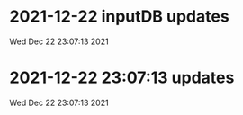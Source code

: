 
# 2021-12-22 inputDB updates 
 Wed Dec 22 23:07:13 2021 


# 2021-12-22 23:07:13 updates 
 Wed Dec 22 23:07:13 2021 

